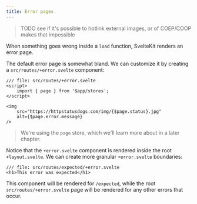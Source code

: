 ```yaml
---
title: Error pages
---
```


> TODO see if it's possible to hotlink external images, or of COEP/COOP makes that impossible

When something goes wrong inside a `load` function, SvelteKit renders an error page.

The default error page is somewhat bland. We can customize it by creating a `src/routes/+error.svelte` component:

```svelte
/// file: src/routes/+error.svelte
<script>
	import { page } from '$app/stores';
</script>

<img
	src="https://httpstatusdogs.com/img/{$page.status}.jpg"
	alt={$page.error.message}
/>
```

> We're using the `page` store, which we'll learn more about in a later chapter.

Notice that the `+error.svelte` component is rendered inside the root `+layout.svelte`. We can create more granular `+error.svelte` boundaries:

```svelte
/// file: src/routes/expected/+error.svelte
<h1>This error was expected</h1>
```

This component will be rendered for `/expected`, while the root `src/routes/+error.svelte` page will be rendered for any other errors that occur.
